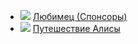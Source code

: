 * ![](/books/romance_sf/Кир%20Булычев/Любимец%20(Спонсоры).jpg) [Любимец (Спонсоры)](/books/romance_sf/Кир%20Булычев/Любимец%20(Спонсоры))
* ![](/books/romance_sf/Кир%20Булычев/Путешествие%20Алисы.jpg) [Путешествие Алисы](/books/romance_sf/Кир%20Булычев/Путешествие%20Алисы)